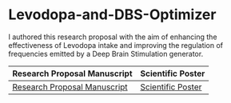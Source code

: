# Levodopa-and-DBS-Optimizer

I authored this research proposal with the aim of enhancing the effectiveness of Levodopa intake and improving the regulation of frequencies emitted by a Deep Brain Stimulation generator.

 | Research Proposal Manuscript | Scientific Poster |
| --------------------------- | ----------------- |
| <a href="Dynamic_DBS_and_Levodopa_Optimization%20Model_Predicting%20and%20Optimizing%20Dopaminergic%20Response%20from%20Levodopa%20Intake.pdf">Research Proposal Manuscript</a> | [Scientific Poster](https://github.com/ZuhalOlomi/Levodopa-and-DBS-Optimizer/blob/master/img/Zuhal_Olomi_Poster.png) |




